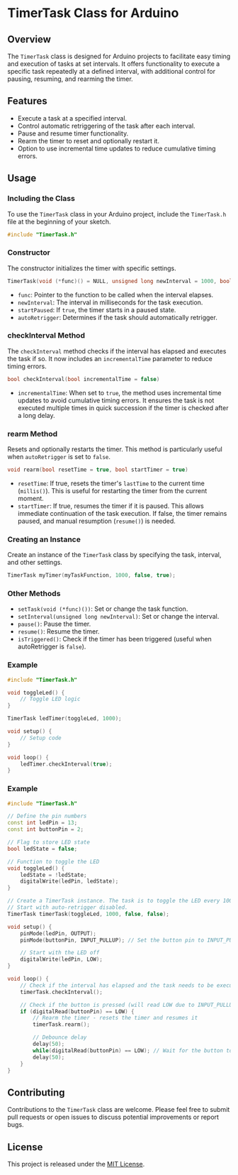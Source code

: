 # TimerTask Class for Arduino

## Overview
The `TimerTask` class is designed for Arduino projects to facilitate easy timing and execution of tasks at set intervals. It offers functionality to execute a specific task repeatedly at a defined interval, with additional control for pausing, resuming, and rearming the timer.

## Features
- Execute a task at a specified interval.
- Control automatic retriggering of the task after each interval.
- Pause and resume timer functionality.
- Rearm the timer to reset and optionally restart it.
- Option to use incremental time updates to reduce cumulative timing errors.

## Usage

### Including the Class
To use the `TimerTask` class in your Arduino project, include the `TimerTask.h` file at the beginning of your sketch.

```cpp
#include "TimerTask.h"
```

### Constructor
The constructor initializes the timer with specific settings.

```cpp
TimerTask(void (*func)() = NULL, unsigned long newInterval = 1000, bool startPaused = false, bool autoRetrigger = true)
```

- `func`: Pointer to the function to be called when the interval elapses.
- `newInterval`: The interval in milliseconds for the task execution.
- `startPaused`: If `true`, the timer starts in a paused state.
- `autoRetrigger`: Determines if the task should automatically retrigger.

### checkInterval Method
The `checkInterval` method checks if the interval has elapsed and executes the task if so. It now includes an `incrementalTime` parameter to reduce timing errors.

```cpp
bool checkInterval(bool incrementalTime = false)
```

- `incrementalTime`: When set to `true`, the method uses incremental time updates to avoid cumulative timing errors. It ensures the task is not executed multiple times in quick succession if the timer is checked after a long delay.

### rearm Method
Resets and optionally restarts the timer. This method is particularly useful when `autoRetrigger` is set to `false`.

```cpp
void rearm(bool resetTime = true, bool startTimer = true)
```

- `resetTime`: If true, resets the timer's `lastTime` to the current time (`millis()`). This is useful for restarting the timer from the current moment.
- `startTimer`: If true, resumes the timer if it is paused. This allows immediate continuation of the task execution. If false, the timer remains paused, and manual resumption (`resume()`) is needed.

### Creating an Instance
Create an instance of the `TimerTask` class by specifying the task, interval, and other settings.

```cpp
TimerTask myTimer(myTaskFunction, 1000, false, true);
```

### Other Methods
- `setTask(void (*func)())`: Set or change the task function.
- `setInterval(unsigned long newInterval)`: Set or change the interval.
- `pause()`: Pause the timer.
- `resume()`: Resume the timer.
- `isTriggered()`: Check if the timer has been triggered (useful when autoRetrigger is `false`).

### Example
```cpp
#include "TimerTask.h"

void toggleLed() {
    // Toggle LED logic
}

TimerTask ledTimer(toggleLed, 1000);

void setup() {
    // Setup code
}

void loop() {
    ledTimer.checkInterval(true);
}
```

### Example
```cpp
#include "TimerTask.h"

// Define the pin numbers
const int ledPin = 13;
const int buttonPin = 2;

// Flag to store LED state
bool ledState = false;

// Function to toggle the LED
void toggleLed() {
    ledState = !ledState;
    digitalWrite(ledPin, ledState);
}

// Create a TimerTask instance. The task is to toggle the LED every 1000ms (1 second).
// Start with auto-retrigger disabled.
TimerTask timerTask(toggleLed, 1000, false, false);

void setup() {
    pinMode(ledPin, OUTPUT);
    pinMode(buttonPin, INPUT_PULLUP); // Set the button pin to INPUT_PULLUP mode

    // Start with the LED off
    digitalWrite(ledPin, LOW);
}

void loop() {
    // Check if the interval has elapsed and the task needs to be executed
    timerTask.checkInterval();

    // Check if the button is pressed (will read LOW due to INPUT_PULLUP mode)
    if (digitalRead(buttonPin) == LOW) {
        // Rearm the timer - resets the timer and resumes it
        timerTask.rearm();

        // Debounce delay
        delay(50);
        while(digitalRead(buttonPin) == LOW); // Wait for the button to be released
        delay(50);
    }
}
```


## Contributing
Contributions to the `TimerTask` class are welcome. Please feel free to submit pull requests or open issues to discuss potential improvements or report bugs.

## License
This project is released under the [MIT License](https://opensource.org/licenses/MIT).
